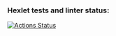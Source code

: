 ### Hexlet tests and linter status:
[![Actions Status](https://github.com/AlexeyRatnichkin/frontend-project-44/workflows/hexlet-check/badge.svg)](https://github.com/AlexeyRatnichkin/frontend-project-44/actions)